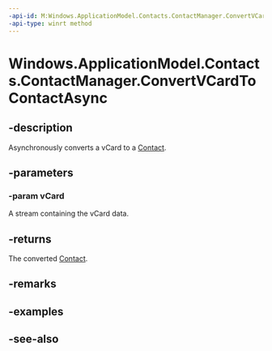 ----api-id: M:Windows.ApplicationModel.Contacts.ContactManager.ConvertVCardToContactAsync(Windows.Storage.Streams.IRandomAccessStreamReference)
-api-type: winrt method
---<!-- Method syntaxpublic Windows.Foundation.IAsyncOperation<Windows.ApplicationModel.Contacts.Contact> ConvertVCardToContactAsync(Windows.Storage.Streams.IRandomAccessStreamReference vCard)--># Windows.ApplicationModel.Contacts.ContactManager.ConvertVCardToContactAsync## -descriptionAsynchronously converts a vCard to a [Contact](contact.md).## -parameters### -param vCardA stream containing the vCard data.## -returnsThe converted [Contact](contact.md).## -remarks## -examples## -see-also